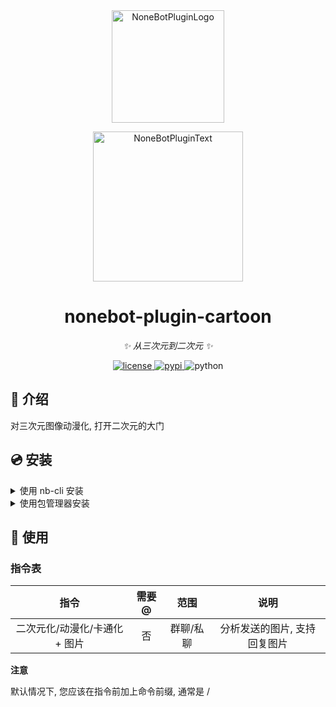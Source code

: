 <div align="center">
  <a href="https://v2.nonebot.dev/store"><img src="https://github.com/A-kirami/nonebot-plugin-template/blob/resources/nbp_logo.png" width="180" height="180" alt="NoneBotPluginLogo"></a>
  <br>
  <p><img src="https://github.com/A-kirami/nonebot-plugin-template/blob/resources/NoneBotPlugin.svg" width="240" alt="NoneBotPluginText"></p>
</div>

<div align="center">

# nonebot-plugin-cartoon

_✨ 从三次元到二次元 ✨_


<a href="./LICENSE">
    <img src="https://img.shields.io/github/license/A-kirami/nonebot-plugin-cartoon.svg" alt="license">
</a>
<a href="https://pypi.python.org/pypi/nonebot-plugin-cartoon">
    <img src="https://img.shields.io/pypi/v/nonebot-plugin-cartoon.svg" alt="pypi">
</a>
<img src="https://img.shields.io/badge/python-3.8+-blue.svg" alt="python">

</div>

## 📖 介绍

对三次元图像动漫化, 打开二次元的大门

## 💿 安装

<details>
<summary>使用 nb-cli 安装</summary>
在 nonebot2 项目的根目录下打开命令行, 输入以下指令即可安装

    nb plugin install nonebot-plugin-cartoon

</details>

<details>
<summary>使用包管理器安装</summary>
在 nonebot2 项目的插件目录下, 打开命令行, 根据你使用的包管理器, 输入相应的安装命令

<details>
<summary>pip</summary>

    pip install nonebot-plugin-cartoon
</details>
<details>
<summary>pdm</summary>

    pdm add nonebot-plugin-cartoon
</details>
<details>
<summary>poetry</summary>

    poetry add nonebot-plugin-cartoon
</details>
<details>
<summary>conda</summary>

    conda install nonebot-plugin-cartoon
</details>

打开 nonebot2 项目的 `bot.py` 文件, 在其中写入

    nonebot.load_plugin('nonebot_plugin_cartoon')

</details>


## 🎉 使用
### 指令表
| 指令 | 需要@ | 范围 | 说明 |
|:-----:|:----:|:----:|:----:|
| 二次元化/动漫化/卡通化 + 图片 | 否 | 群聊/私聊 | 分析发送的图片, 支持回复图片 |

**注意**

默认情况下, 您应该在指令前加上命令前缀, 通常是 /